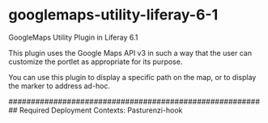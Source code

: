 # googlemaps-utility-liferay-6-1
GoogleMaps Utility Plugin in Liferay 6.1

This plugin uses the Google Maps API v3 in such a way that the user can customize the portlet as appropriate for its purpose. 

You can use this plugin to display a specific path on the map, or to display the marker to address ad-hoc.

##########################################################
Required Deployment Contexts: Pasturenzi-hook
